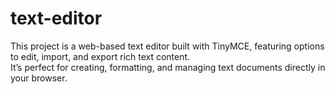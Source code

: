 # text-editor
This project is a web-based text editor built with TinyMCE, featuring options to edit, import, and export rich text content.
<br>
It’s perfect for creating, formatting, and managing text documents directly in your browser.
